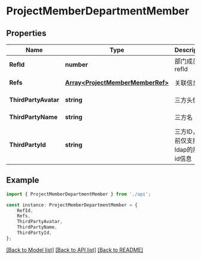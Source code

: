 # ProjectMemberDepartmentMember


## Properties

Name | Type | Description | Notes
------------ | ------------- | ------------- | -------------
**RefId** | **number** | 部门成员refId | [default to undefined]
**Refs** | [**Array&lt;ProjectMemberMemberRef&gt;**](ProjectMemberMemberRef.md) | 关联信息 | [default to undefined]
**ThirdPartyAvatar** | **string** | 三方头像 | [default to '']
**ThirdPartyName** | **string** | 三方名 | [default to '']
**ThirdPartyId** | **string** | 三方ID，目前仅支持ldap的用户id信息 | [optional] [default to '']

## Example

```typescript
import { ProjectMemberDepartmentMember } from './api';

const instance: ProjectMemberDepartmentMember = {
    RefId,
    Refs,
    ThirdPartyAvatar,
    ThirdPartyName,
    ThirdPartyId,
};
```

[[Back to Model list]](../README.md#documentation-for-models) [[Back to API list]](../README.md#documentation-for-api-endpoints) [[Back to README]](../README.md)
